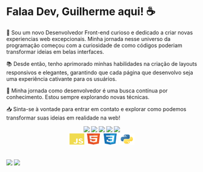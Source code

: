 <h1>Falaa Dev, Guilherme aqui! ☕ </h1>


<div>
  <p>🧠 Sou um novo Desenvolvedor Front-end curioso e dedicado a criar novas experiencias web excepcionais. Minha jornada nesse universo da programação começou com a curiosidade de como códigos 
     poderiam transformar ideias em belas interfaces.</p>

  <p>📚 Desde então, tenho aprimorado minhas habilidades na criação de layouts responsivos e elegantes, garantindo que cada página que desenvolvo seja uma experiência cativante para os 
    usuários.</p>

  <p>📌 Minha jornada como desenvolvedor é uma busca contínua por conhecimento. Estou sempre explorando novas técnicas.</p>

  <p>📥 Sinta-se à vontade para entrar em contato e explorar como podemos transformar suas ideias em realidade na web!</p>

</div>

<div align="center"> 
  <a href="https://www.linkedin.com/in/vnguilherme/"><img src="https://img.shields.io/badge/-LinkedIn-%230077B5?style=for-the-badge&logo=linkedin&logoColor=white"></a>
  <a href="https://www.instagram.com/code.gl/" alt="Instagram"><img src="https://img.shields.io/badge/Instagram-E4405F?style=for-the-badge&logo=instagram&logoColor=white"/></a>
  <a href="https://discord.gg/wagxzStdcR" target="_blank"><img src="https://img.shields.io/badge/Discord-7289DA?style=for-the-badge&logo=discord&logoColor=white" target="_blank"></a>
  <a href="https://www.twitch.tv/eduardzs_" target="_blank"><img src="https://img.shields.io/badge/Twitch-9146FF?style=for-the-badge&logo=twitch&logoColor=white" target="_blank"></a>
  <a href="mailto:guilhermecordeiro.carvalho@gmail.com?" alt="Gmail"><img src="https://img.shields.io/badge/Gmail-D14836?style=for-the-badge&logo=gmail&logoColor=white"/></a>
</div>

<div align="center">
  <img align="center" alt="Gl-Js" height="30" width="40" src="https://raw.githubusercontent.com/devicons/devicon/master/icons/javascript/javascript-plain.svg">
  <img align="center" alt="Gl-HTML" height="30" width="40" src="https://raw.githubusercontent.com/devicons/devicon/master/icons/html5/html5-original.svg">
  <img align="center" alt="Gl-CSS" height="30" width="40" src="https://raw.githubusercontent.com/devicons/devicon/master/icons/css3/css3-original.svg">
  <img align="center" alt="Gl-Python" height="30" width="40" src="https://raw.githubusercontent.com/devicons/devicon/master/icons/python/python-original.svg">

 </div>

 #

<div>
  <img  src="https://github-readme-stats.vercel.app/api?username=vnguilherme&show_icons=true&theme=gruvbox_light&include_all_commits=true&count_private=true"/>
  <img  src="https://github-readme-stats.vercel.app/api/top-langs/?username=vnguilherme&layout=compact&langs_count=16&theme=gruvbox_light"/>

</div>


